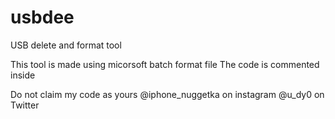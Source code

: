 # usbdee
USB delete and format tool

This tool is made using micorsoft batch format file
The code is commented inside


Do not claim my code as yours
@iphone_nuggetka on instagram
@u_dy0 on Twitter
